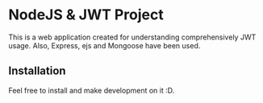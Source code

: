 # NodeJS & JWT Project

This is a web application created for understanding comprehensively JWT usage. Also, Express, ejs and Mongoose have been used.

## Installation

Feel free to install and make development on it :D.